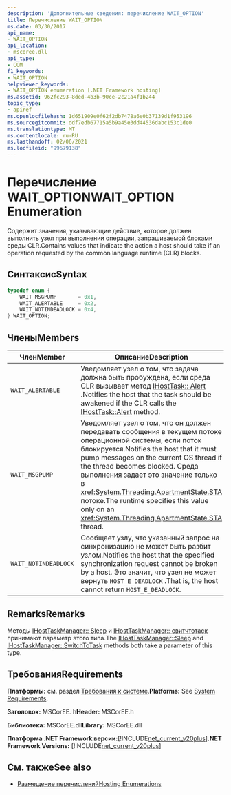 ```yaml
---
description: 'Дополнительные сведения: перечисление WAIT_OPTION'
title: Перечисление WAIT_OPTION
ms.date: 03/30/2017
api_name:
- WAIT_OPTION
api_location:
- mscoree.dll
api_type:
- COM
f1_keywords:
- WAIT_OPTION
helpviewer_keywords:
- WAIT_OPTION enumeration [.NET Framework hosting]
ms.assetid: 962fc293-8ded-4b3b-90ce-2c21a4f1b244
topic_type:
- apiref
ms.openlocfilehash: 1d651909e0f62f2db7478a6e0b37139d1f953196
ms.sourcegitcommit: ddf7edb67715a5b9a45e3dd44536dabc153c1de0
ms.translationtype: MT
ms.contentlocale: ru-RU
ms.lasthandoff: 02/06/2021
ms.locfileid: "99679138"
---
```

# <a name="wait_option-enumeration"></a><span data-ttu-id="0727a-103">Перечисление WAIT_OPTION</span><span class="sxs-lookup"><span data-stu-id="0727a-103">WAIT_OPTION Enumeration</span></span>

<span data-ttu-id="0727a-104">Содержит значения, указывающие действие, которое должен выполнить узел при выполнении операции, запрашиваемой блоками среды CLR.</span><span class="sxs-lookup"><span data-stu-id="0727a-104">Contains values that indicate the action a host should take if an operation requested by the common language runtime (CLR) blocks.</span></span>  
  
## <a name="syntax"></a><span data-ttu-id="0727a-105">Синтаксис</span><span class="sxs-lookup"><span data-stu-id="0727a-105">Syntax</span></span>  
  
```cpp  
typedef enum {  
    WAIT_MSGPUMP       = 0x1,  
    WAIT_ALERTABLE     = 0x2,  
    WAIT_NOTINDEADLOCK = 0x4,  
} WAIT_OPTION;  
```  
  
## <a name="members"></a><span data-ttu-id="0727a-106">Члены</span><span class="sxs-lookup"><span data-stu-id="0727a-106">Members</span></span>  
  
|<span data-ttu-id="0727a-107">Член</span><span class="sxs-lookup"><span data-stu-id="0727a-107">Member</span></span>|<span data-ttu-id="0727a-108">Описание</span><span class="sxs-lookup"><span data-stu-id="0727a-108">Description</span></span>|  
|------------|-----------------|  
|`WAIT_ALERTABLE`|<span data-ttu-id="0727a-109">Уведомляет узел о том, что задача должна быть пробуждена, если среда CLR вызывает метод [IHostTask:: Alert](ihosttask-alert-method.md) .</span><span class="sxs-lookup"><span data-stu-id="0727a-109">Notifies the host that the task should be awakened if the CLR calls the [IHostTask::Alert](ihosttask-alert-method.md) method.</span></span>|  
|`WAIT_MSGPUMP`|<span data-ttu-id="0727a-110">Уведомляет узел о том, что он должен передавать сообщения в текущем потоке операционной системы, если поток блокируется.</span><span class="sxs-lookup"><span data-stu-id="0727a-110">Notifies the host that it must pump messages on the current OS thread if the thread becomes blocked.</span></span> <span data-ttu-id="0727a-111">Среда выполнения задает это значение только в <xref:System.Threading.ApartmentState.STA> потоке.</span><span class="sxs-lookup"><span data-stu-id="0727a-111">The runtime specifies this value only on an <xref:System.Threading.ApartmentState.STA> thread.</span></span>|  
|`WAIT_NOTINDEADLOCK`|<span data-ttu-id="0727a-112">Сообщает узлу, что указанный запрос на синхронизацию не может быть разбит узлом.</span><span class="sxs-lookup"><span data-stu-id="0727a-112">Notifies the host that the specified synchronization request cannot be broken by a host.</span></span> <span data-ttu-id="0727a-113">Это значит, что узел не может вернуть `HOST_E_DEADLOCK` .</span><span class="sxs-lookup"><span data-stu-id="0727a-113">That is, the host cannot return `HOST_E_DEADLOCK`.</span></span>|  
  
## <a name="remarks"></a><span data-ttu-id="0727a-114">Remarks</span><span class="sxs-lookup"><span data-stu-id="0727a-114">Remarks</span></span>  

 <span data-ttu-id="0727a-115">Методы [IHostTaskManager:: Sleep](ihosttaskmanager-sleep-method.md) и [IHostTaskManager:: свитчтотаск](ihosttaskmanager-switchtotask-method.md) принимают параметр этого типа.</span><span class="sxs-lookup"><span data-stu-id="0727a-115">The [IHostTaskManager::Sleep](ihosttaskmanager-sleep-method.md) and [IHostTaskManager::SwitchToTask](ihosttaskmanager-switchtotask-method.md) methods both take a parameter of this type.</span></span>  
  
## <a name="requirements"></a><span data-ttu-id="0727a-116">Требования</span><span class="sxs-lookup"><span data-stu-id="0727a-116">Requirements</span></span>  

 <span data-ttu-id="0727a-117">**Платформы:** см. раздел [Требования к системе](../../get-started/system-requirements.md).</span><span class="sxs-lookup"><span data-stu-id="0727a-117">**Platforms:** See [System Requirements](../../get-started/system-requirements.md).</span></span>  
  
 <span data-ttu-id="0727a-118">**Заголовок:** MSCorEE. h</span><span class="sxs-lookup"><span data-stu-id="0727a-118">**Header:** MSCorEE.h</span></span>  
  
 <span data-ttu-id="0727a-119">**Библиотека:** MSCorEE.dll</span><span class="sxs-lookup"><span data-stu-id="0727a-119">**Library:** MSCorEE.dll</span></span>  
  
 <span data-ttu-id="0727a-120">**Платформа .NET Framework версии:**[!INCLUDE[net_current_v20plus](../../../../includes/net-current-v20plus-md.md)]</span><span class="sxs-lookup"><span data-stu-id="0727a-120">**.NET Framework Versions:** [!INCLUDE[net_current_v20plus](../../../../includes/net-current-v20plus-md.md)]</span></span>  
  
## <a name="see-also"></a><span data-ttu-id="0727a-121">См. также</span><span class="sxs-lookup"><span data-stu-id="0727a-121">See also</span></span>

- [<span data-ttu-id="0727a-122">Размещение перечислений</span><span class="sxs-lookup"><span data-stu-id="0727a-122">Hosting Enumerations</span></span>](hosting-enumerations.md)
